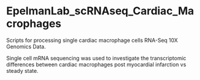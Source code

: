 # EpelmanLab_scRNAseq_Cardiac_Macrophages
Scripts for processing single cardiac macrophage cells RNA-Seq 10X Genomics Data. 

Single cell mRNA sequencing was used to investigate the transcriptomic differences between cardiac macrophages post myocardial infarction vs steady state.
